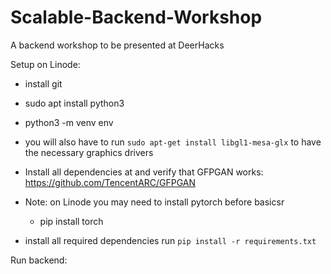 # Scalable-Backend-Workshop
A backend workshop to be presented at DeerHacks 

Setup on Linode:

- install git
- sudo apt install python3
- python3 -m venv env 
- you will also have to run `sudo apt-get install libgl1-mesa-glx` to have the necessary graphics drivers
- Install all dependencies at and verify that GFPGAN works: https://github.com/TencentARC/GFPGAN
- Note: on Linode you may need to install pytorch before basicsr
  - pip install torch

- install all required dependencies run `pip install -r requirements.txt`


Run backend:

